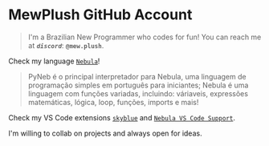 # MewPlush GitHub Account
> I'm a Brazilian New Programmer who codes for fun! You can reach me at ***`discord`***: **`@mew.plush`**.

Check my language [`Nebula`](https://github.com/rdb231-com231/pyneb)!
> PyNeb é o principal interpretador para Nebula, uma linguagem de programação simples em português para iniciantes; Nebula é uma linguagem com funções variadas, incluindo: váriaveis, expressões matemáticas, lógica, loop, funções, imports e mais!

Check my VS Code extensions [`skyblue`](https://github.com/rdb231-com231/skyblue) and [`Nebula VS Code Support`](https://github.com/rdb231-com231/vsnebula).

I'm willing to collab on projects and always open for ideas.
